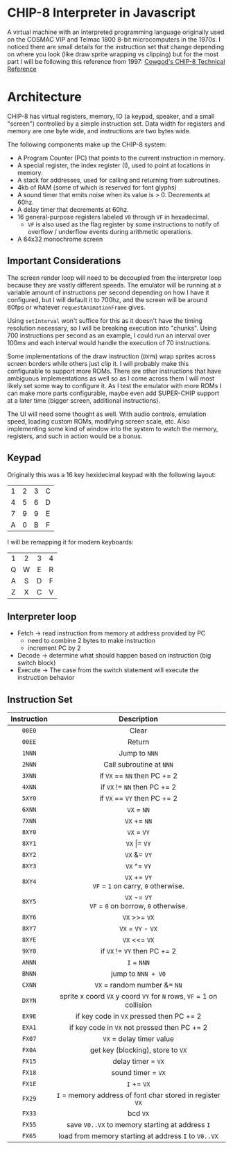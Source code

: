 # CHIP-8 Interpreter in Javascript

A virtual machine with an interpreted programming language originally used on the COSMAC VIP and Telmac 1800 8-bit microcomputers in the 1970s. I noticed there are small details for the instruction set that change depending on where you look (like draw sprite wrapping vs clipping) but for the most part I will be following this reference from 1997: [Cowgod's CHIP-8 Technical Reference](./Cowgod's%20CHIP-8%20Technical%20Reference.pdf)

# Architecture

CHIP-8 has virtual registers, memory, IO (a keypad, speaker, and a small "screen") controlled by a simple instruction set. Data width for registers and memory are one byte wide, and instructions are two bytes wide.

The following components make up the CHIP-8 system:

- A Program Counter (PC) that points to the current instruction in memory.
- A special register, the index register (I), used to point at locations in memory.
- A stack for addresses, used for calling and returning from subroutines.
- 4kb of RAM (some of which is reserved for font glyphs)
- A sound timer that emits noise when its value is > 0. Decrements at 60hz.
- A delay timer that decrements at 60hz.
- 16 general-purpose registers labeled `V0` through `VF` in hexadecimal.
  - `VF` is also used as the flag register by some instructions to notify of overflow / underflow events during arithmetic operations.
- A 64x32 monochrome screen

## Important Considerations

The screen render loop will need to be decoupled from the interpreter loop because they are vastly different speeds. The emulator will be running at a variable amount of instructions per second depending on how I have it configured, but I will default it to 700hz, and the screen will be around 60fps or whatever `requestAnimationFrame` gives.

Using `setInterval` won't suffice for this as it doesn't have the timing resolution necessary, so I will be breaking execution into "chunks". Using 700 instructions per second as an example, I could run an interval over 100ms and each interval would handle the execution of 70 instructions.

Some implementations of the draw instruction (`DXYN`) wrap sprites across screen borders while others just clip it. I will probably make this configurable to support more ROMs. There are other instructions that have ambiguous implementations as well so as I come across them I will most likely set some way to configure it. As I test the emulator with more ROMs I can make more parts configurable, maybe even add SUPER-CHIP support at a later time (bigger screen, additional instructions).

The UI will need some thought as well. With audio controls, emulation speed, loading custom ROMs, modifying screen scale, etc. Also implementing some kind of window into the system to watch the memory, registers, and such in action would be a bonus.

## Keypad

Originally this was a 16 key hexidecimal keypad with the following layout:

|     |     |     |     |
| :-: | :-: | :-: | :-: |
|  1  |  2  |  3  |  C  |
|  4  |  5  |  6  |  D  |
|  7  |  9  |  9  |  E  |
|  A  |  0  |  B  |  F  |

I will be remapping it for modern keyboards:

|     |     |     |     |
| :-: | :-: | :-: | :-: |
|  1  |  2  |  3  |  4  |
|  Q  |  W  |  E  |  R  |
|  A  |  S  |  D  |  F  |
|  Z  |  X  |  C  |  V  |

## Interpreter loop

- Fetch -> read instruction from memory at address provided by PC
  - need to combine 2 bytes to make instruction
  - increment PC by 2
- Decode -> determine what should happen based on instruction (big switch block)
- Execute -> The case from the switch statement will execute the instruction behavior

## Instruction Set

| Instruction |                             Description                              |
| :---------: | :------------------------------------------------------------------: |
|   `00E0`    |                                Clear                                 |
|   `00EE`    |                                Return                                |
|   `1NNN`    |                            Jump to `NNN`                             |
|   `2NNN`    |                       Call subroutine at `NNN`                       |
|   `3XNN`    |                     if `VX` == `NN` then PC += 2                     |
|   `4XNN`    |                     if `VX` != `NN` then PC += 2                     |
|   `5XY0`    |                     if `VX` == `VY` then PC += 2                     |
|   `6XNN`    |                             `VX` = `NN`                              |
|   `7XNN`    |                             `VX` += `NN`                             |
|   `8XY0`    |                             `VX` = `VY`                              |
|   `8XY1`    |                            `VX` \|= `VY`                             |
|   `8XY2`    |                             `VX` &= `VY`                             |
|   `8XY3`    |                             `VX` ^= `VY`                             |
|   `8XY4`    |      `VX` += `VY` <br>`VF` = `1` on carry, `0` otherwise.</br>       |
|   `8XY5`    |      `VX` -= `VY` <br>`VF` = `0` on borrow, `0` otherwise.</br>      |
|   `8XY6`    |                            `VX` >>= `VX`                             |
|   `8XY7`    |                          `VX` = `VY` - `VX`                          |
|   `8XYE`    |                            `VX` <<= `VX`                             |
|   `9XY0`    |                     if `VX` != `VY` then PC += 2                     |
|   `ANNN`    |                             `I` = `NNN`                              |
|   `BNNN`    |                          jump to `NNN + V0`                          |
|   `CXNN`    |                     `VX` = random number &= `NN`                     |
|   `DXYN`    | sprite x coord `VX` y coord `VY` for `N` rows, `VF` = 1 on collision |
|   `EX9E`    |               if key code in `VX` pressed then PC += 2               |
|   `EXA1`    |             if key code in `VX` not pressed then PC += 2             |
|   `FX07`    |                       `VX` = delay timer value                       |
|   `FX0A`    |                  get key (blocking), store to `VX`                   |
|   `FX15`    |                          delay timer = `VX`                          |
|   `FX18`    |                          sound timer = `VX`                          |
|   `FX1E`    |                             `I` += `VX`                              |
|   `FX29`    |      `I` = memory address of font char stored in register `VX`       |
|   `FX33`    |                               bcd `VX`                               |
|   `FX55`    |           save `V0..VX` to memory starting at address `I`            |
|   `FX65`    |         load from memory starting at address `I` to `V0..VX`         |
